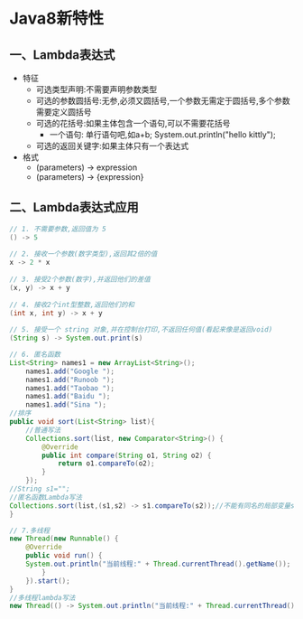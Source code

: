 # Java8新特性
## 一、Lambda表达式
+ 特征
  + 可选类型声明:不需要声明参数类型
  + 可选的参数圆括号:无参,必须又圆括号,一个参数无需定于圆括号,多个参数需要定义圆括号
  + 可选的花括号:如果主体包含一个语句,可以不需要花括号
    + 一个语句: 单行语句吧,如a+b; System.out.println("hello kittly");  
  + 可选的返回关键字:如果主体只有一个表达式  
+ 格式
  + (parameters) -> expression
  + (parameters) -> {expression}
## 二、Lambda表达式应用
```java
// 1. 不需要参数,返回值为 5  
() -> 5  
  
// 2. 接收一个参数(数字类型),返回其2倍的值  
x -> 2 * x  
  
// 3. 接受2个参数(数字),并返回他们的差值  
(x, y) -> x + y  
  
// 4. 接收2个int型整数,返回他们的和  
(int x, int y) -> x + y  
  
// 5. 接受一个 string 对象,并在控制台打印,不返回任何值(看起来像是返回void)  
(String s) -> System.out.print(s)

// 6. 匿名函数
List<String> names1 = new ArrayList<String>();
	names1.add("Google ");
	names1.add("Runoob ");
	names1.add("Taobao ");
	names1.add("Baidu ");
	names1.add("Sina ");
//排序	
public void sort(List<String> list){
	//普通写法
	Collections.sort(list, new Comparator<String>() {
		@Override
		public int compare(String o1, String o2) {
			return o1.compareTo(o2);
		}
	});
//String s1="";
//匿名函数Lambda写法
Collections.sort(list,(s1,s2) -> s1.compareTo(s2));//不能有同名的局部变量s1
}

// 7.多线程
new Thread(new Runnable() {
	@Override
	public void run() {
	System.out.println("当前线程:" + Thread.currentThread().getName());
		}
	}).start();
}
//多线程lambda写法
new Thread(() -> System.out.println("当前线程:" + Thread.currentThread().getName())).start();
```


